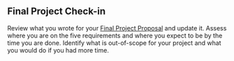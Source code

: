Final Project Check-in
-------------

Review what you wrote for your [Final Project Proposal](../../4.4%20-%20Proposals/lab/README.md) and update it. Assess where you are on the five requirements and where you expect to be by the time you are done. Identify what is out-of-scope for your project and what you would do if you had more time.

